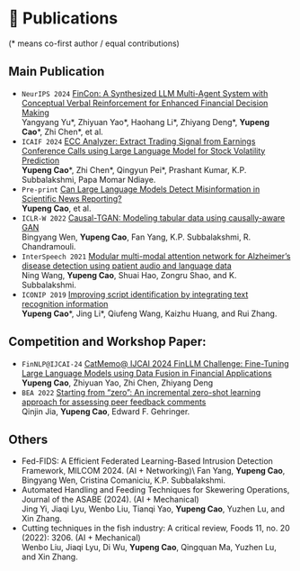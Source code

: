 
# 📝 Publications 
(\* means co-first author / equal contributions)

## Main Publication

- `NeurIPS 2024` [FinCon: A Synthesized LLM Multi-Agent System with Conceptual Verbal Reinforcement for Enhanced Financial Decision Making](https://arxiv.org/pdf/2407.06567)\
Yangyang Yu\*, Zhiyuan Yao\*, Haohang Li\*, Zhiyang Deng\*, **Yupeng Cao**\*, Zhi Chen\*, et al. 
- ``ICAIF 2024`` [ECC Analyzer: Extract Trading Signal from Earnings Conference Calls using Large Language Model for Stock Volatility Prediction](https://arxiv.org/pdf/2404.18470)\
**Yupeng Cao**\*, Zhi Chen\*, Qingyun Pei\*, Prashant Kumar, K.P. Subbalakshmi, Papa Momar Ndiaye.
- ``Pre-print`` [Can Large Language Models Detect Misinformation in Scientific News Reporting?](https://arxiv.org/pdf/2402.14268)\
**Yupeng Cao**, et al. 
- ``ICLR-W 2022`` [Causal-TGAN: Modeling tabular data using causally-aware GAN](https://openreview.net/pdf?id=BEhxCh4dvW5)\
Bingyang Wen, **Yupeng Cao**, Fan Yang, K.P. Subbalakshmi, R. Chandramouli.
- ``InterSpeech 2021`` [Modular multi-modal attention network for Alzheimer’s disease detection using patient audio and language data](https://www.researchgate.net/profile/Ning-Wang-174/publication/354221111_Modular_Multi-Modal_Attention_Network_for_Alzheimer's_Disease_Detection_Using_Patient_Audio_and_Language_Data/links/612f83222b40ec7d8bdc3fd4/Modular-Multi-Modal-Attention-Network-for-Alzheimers-Disease-Detection-Using-Patient-Audio-and-Language-Data.pdf)\
Ning Wang, **Yupeng Cao**, Shuai Hao, Zongru Shao, and K. Subbalakshmi.
- ``ICONIP 2019`` [Improving script identification by integrating text recognition information](https://web.archive.org/web/20220304205318id_/http://ajiips.com.au/papers/V16.3/v16n3_71-79.pdf)\
**Yupeng Cao**\*, Jing Li\*, Qiufeng Wang, Kaizhu Huang, and Rui Zhang.

## Competition and Workshop Paper:
- `FinNLP@IJCAI-24` [CatMemo@ IJCAI 2024 FinLLM Challenge: Fine-Tuning Large Language Models using Data Fusion in Financial Applications](https://aclanthology.org/2024.finnlp-2.19.pdf)\
**Yupeng Cao**, Zhiyuan Yao, Zhi Chen, Zhiyang Deng
- `BEA 2022` [Starting from “zero”: An incremental zero-shot learning approach for assessing peer feedback comments](https://aclanthology.org/2022.bea-1.8.pdf)\
Qinjin Jia, **Yupeng Cao**, Edward F. Gehringer.

## Others
- Fed-FIDS: A Efficient Federated Learning-Based Intrusion Detection Framework, MILCOM 2024. (AI + Networking)\ 
Fan Yang, **Yupeng Cao**, Bingyang Wen, Cristina Comaniciu, K.P. Subbalakshmi.
- Automated Handling and Feeding Techniques for Skewering Operations, Journal of the ASABE (2024). (AI + Mechanical)\
Jing Yi, Jiaqi Lyu, Wenbo Liu, Tianqi Yao, **Yupeng Cao**, Yuzhen Lu, and Xin Zhang. 
- Cutting techniques in the fish industry: A critical review, Foods 11, no. 20 (2022): 3206. (AI + Mechanical)\
Wenbo Liu, Jiaqi Lyu, Di Wu, **Yupeng Cao**, Qingquan Ma, Yuzhen Lu, and Xin Zhang.  